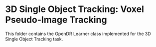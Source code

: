 # 3D Single Object Tracking: Voxel Pseudo-Image Tracking

This folder contains the OpenDR Learner class implemented for the 3D Single Object Tracking task. 

